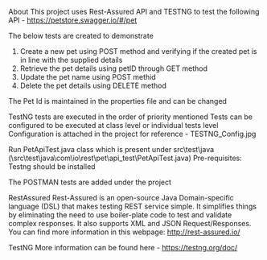 About
This project uses Rest-Assured API and TESTNG to test the following API - https://petstore.swagger.io/#/pet

The below tests are created to demonstrate 
1. Create a new pet using POST method and verifying if the created pet is in line with the supplied details
2. Retrieve the pet details using petID through GET method
3. Update the pet name using POST methid
4. Delete the pet details using DELETE method

The Pet Id is maintained in the properties file and can be changed

TestNG tests are executed in the order of priority mentioned
Tests can be configured to be executed at class level or individual tests level
Configuration is attached in the project for reference - TESTNG_Config.jpg

Run PetApiTest.java class which is present under src\test\java  (\src\test\java\com\io\rest\pet\api_test\PetApiTest.java)
Pre-requisites: Testng should be installed 

The POSTMAN tests are added under the project

RestAssured
Rest-Assured is an open-source Java Domain-specific language (DSL) that makes testing REST service simple. It simplifies things by eliminating the need to use boiler-plate code to test and validate complex responses. It also supports XML and JSON Request/Responses.
You can find more information in this webpage: http://rest-assured.io/

TestNG
More information can be found here - https://testng.org/doc/

